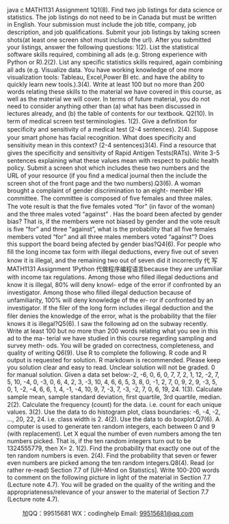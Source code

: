 java c
MATH1131   Assignment   1Q1(8).    Find   two job   listings   for   data   science   or   statistics.    The job   listings   do   not need to be in Canada but must be written in English.   Your submission must   include   the job   title,   company, job   description,   and job   qualiﬁcations.    Submit   your   job   listings   by   taking   screen   shots(at   least   one   screen   shot   must   include   the   url).   After   you   submitted   your   listings,   answer   the   following   questions:
1(2).   List the   statistical   software   skills   required,   combining   all   ads   (e.g.    Strong   experience   with   Python   or   R).2(2).      List   any   speciﬁc   statistics   skills   required,   again   combining   all   ads      (e.g.   Visualize   data.    You   have   working   knowledge   of   one   more   visualization   tools:   Tableau,   Excel,Power   BI   etc.   and   have   the   ability   to   quickly   learn   new   tools.).3(4).   Write   at   least   100 but   no   more than   200 words relating   these   skills   to   the   material   we   have   covered   in   this   course,   as   well   as   the   material   we   will   cover.   In   terms   of future   material,   you   do   not   need   to   consider   anything   other   than
(a)   what   has   been   discussed   in   lectures   already,   and   (b)   the   table   of contents   for   our   textbook.
Q2(10).   In   term   of medical   screen   test   terminologies.
1(2).       Give      a      deﬁnition      for      speciﬁcity      and      sensitivity      of      a      medical   test      (2-4   sentences).
2(4).    Suppose   your   smart   phone   has   facial   recognition.    What   does   speciﬁcity   and   sensitivity   mean   in   this   context?    (2-4   sentences)3(4).   Find a resource that gives the   speciﬁcity   and   sensitivity   of Rapid   Antigen   Tests(RATs).       Write      3-5    sentences      explaining      what      these      values      mean      with respect   to   public   health   policy.      Submit   a   screen   shot   which   includes   these   two   numbers   and   the   URL   of your   resource   (if you   ﬁnd   a   medical journal   then   the   include   the   screen   shot   of the   front   page   and   the   two   numbers).Q3(6).         A   woman   brought   a   complaint   of   gender   discrimination   to   an   eight-   member   HR   committee.      The   committee   is   composed   of ﬁve   females   and   three   males.       The    vote   result   is   that   the   ﬁve   females   voted    “for”    (in    favor    of   the   woman)   and   the   three   males   voted      “against”   .    Has   the   board   been   afected   by   gender   bias?    That   is,   if   the   members   were   not   biased   by   gender   and   the   vote   result   is   ﬁve    “for”    and   three    “against”,    what    is   the   probability   that   all   ﬁve   females   members   voted    “for”    and   all   three   males   members   voted    “against”?
Does   this   support   the   board   being   afected   by   gender   bias?Q4(6).      For   people   who   ﬁll   the   long   income   tax   form   with   illegal   deductions,   every ﬁve out of seven know   it   is   illegal,   and   the   remaining   two   out   of seven   did   it   incorrectly   代 写MATH1131 Assignment 1Python
代做程序编程语言because   they   are   unfamiliar   with   income   tax   regulations.   Among   those   who   ﬁlled   illegal   deductions   and   know   it   is   illegal,   80%   will   deny   knowl-   edge      of   the      error      if   confronted      by      an      investigator.       Among    those    who    ﬁlled   illegal   deduction   because   of unfamiliarity,   100%   will   deny   knowledge   of the   er-   ror   if confronted   by   an   investigator.   If the   ﬁler   of the   long   form   includes   illegal   deduction and the ﬁler denies the knowledge of   the error, what is the probability   that   the   ﬁler   knows   it   is   illegal?Q5(6).       I      saw      the      following      ad      on      the      subway      recently.       Write      at      least      100   but      no      more      than      200    words      relating      what      you      see      in      this      ad      to      the      ma-   terial      we    have    studied    in    this    course    regarding    sampling    and    survey    meth-   ods.    You   will   be   graded   on   correctness,    completeness,   and   quality   of   writing
   Q6(9).      Use   R   to   complete   the   following.      R   code   and   R   output   is   requested   for   solution.   R   markdown   is   recommended.   Please   keep   you   solution   clear   and   easy   to   read.   Unclear   solution   will   not   be   graded.   0   for   manual   solution.
Given   a   data   set   below:-2,   -6,   0,   6,   0,   7,   7,   2,   1,   12,   -2,   7,   5,   10,   -4,   0,   -3,   0,   6,   4,   2,   3,   -3,   10,   4,   6,   6,   5,   3,   8,   0,   -1,   2,   7,   0,   9,   2,   9,   -3,   5,   0,   1,   -2,   -4,   6,   6,   1,   4,   -1,   -4,   10,   9,   7,   -3,   7,   -3,   -2,   7,   0,   6,   19,   24.
1(3).       Calculate    sample   mean,    sample   standard   deviation,      ﬁrst   quartile,      3rd   quartile,   median.
2(2).    Calculate   the   frequency   (count)   for   the   data.    i.e.      count   for   each   unique   values.
3(2).   Use   the   data   to   do   histogram   plot,   class   boundaries:   -6,   -4,   -2,   ...,   20,   22,
24.   i.e.   class   width   is   2.
4(2).   Use   the   data   to   do   boxplot.Q7(6).      A   computer   is   used   to   generate   ten   random   integers,   each   between   0   and   9      (with   replacement).      Let   X   equal   the   number   of   even   numbers   among   the   ten   numbers   picked.         That   is,   if   the   ten   random   integers   turn   out   to   be   1324555779,   then   X=   2.
1(2).    Find   the   probability   that   exactly   one   out   of the   ten   random   numbers   is   even.
2(4).   Find   the   probability   that   seven   or   fewer   even   numbers   are   picked   among   the   ten   random   integers.Q8(4).    Read   (or   rather   re-read)   Section   7.7   of   [UH-Mind   on   Statistics].      Write 100-200   words   to   comment   on   the   following   picture   in   light   of   the   material   in   Section   7.7   (Lecture   note 4.7).   You will be graded   on   the   quality   of the   writing   and the appropriateness/relevance of your answer to   the   material   of Section   7.7   (Lecture   note   4.7).
      

         
加QQ：99515681  WX：codinghelp  Email: 99515681@qq.com
